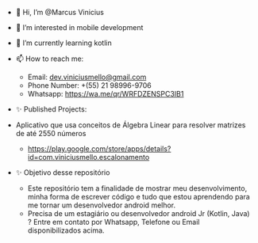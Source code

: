 - 👋 Hi, I’m @Marcus Vinicius
- 👀 I’m interested in mobile development
- 🌱 I’m currently learning kotlin
- 📫 How to reach me: 
    - Email: dev.viniciusmello@gmail.com
    - Phone Number: +(55) 21 98996-9706
    - Whatsapp: https://wa.me/qr/WRFDZENSPC3IB1
- ✨ Published Projects:
- Aplicativo que usa conceitos de Álgebra Linear para resolver matrizes de até 2550 números
    - https://play.google.com/store/apps/details?id=com.viniciusmello.escalonamento

- ✨ Objetivo desse repositório
    - Este repositório tem a finalidade de mostrar meu desenvolvimento, minha forma de escrever código e tudo que estou aprendendo para me tornar um desenvolvedor android melhor.
    - Precisa de um estagiário ou desenvolvedor android Jr (Kotlin, Java) ? Entre em contato por Whatsapp, Telefone ou Email disponibilizados acima.
<!---
codewhile/codewhile is a ✨ special ✨ repository because its `README.md` (this file) appears on your GitHub profile.
You can click the Preview link to take a look at your changes.
--->
